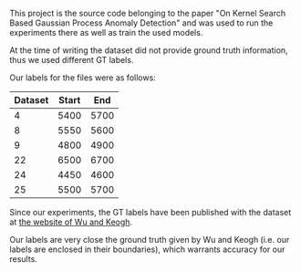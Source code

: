 This project is the source code belonging to the paper "On Kernel Search Based Gaussian Process Anomaly Detection" and was used to run the experiments there as well as train the used models.

At the time of writing the dataset did not provide ground truth information, thus we used different GT labels.

Our labels for the files were as follows:

| Dataset | Start | End  |
|---------|-------|------|
| 4       | 5400  | 5700 |
| 8       | 5550  | 5600 |
| 9       | 4800  | 4900 |
| 22      | 6500  | 6700 |
| 24      | 4450  | 4600 |
| 25      | 5500  | 5700 |


Since our experiments, the GT labels have been published with the dataset at [the website of Wu and Keogh](https://wu.renjie.im/research/anomaly-benchmarks-are-flawed/).

Our labels are very close the ground truth given by Wu and Keogh (i.e. our labels are enclosed in their boundaries), which warrants accuracy for our results.



